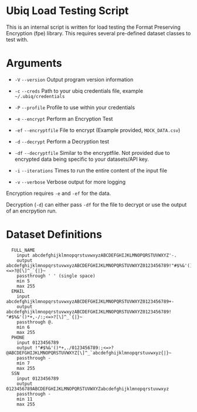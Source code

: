 # Ubiq Load Testing Script

This is an internal script is written for load testing the Format Preserving Encryption (fpe) library. This requires several pre-defined dataset classes to test with.

# Arguments
- `-V` `--version` Output program version information
- `-c` `--creds` Path to your ubiq credentials file, example `~/.ubiq/credentials`
- `-P` `--profile` Profile to use within your credentials

- `-e` `--encrypt` Perform an Encryption Test
- `-ef` `--encryptfile` File to encrypt (Example provided, `MOCK_DATA.csv`)
- `-d` `--decrypt` Perform a Decryption test
- `-df` `--decryptfile` Similar to the encryptfile. Not provided due to encrypted data being specific to your datasets/API key.
- `-i` `--iterations` Times to run the entire content of the input file

- `-v` `--verbose` Verbose output for more logging

Encryption requires `-e` and `-ef` for the data.

Decryption (`-d`) can either pass `-df` for the file to decrypt or use the output of an encrpytion run.



# Dataset Definitions

```
  FULL_NAME
    input abcdefghijklmnopqrstuvwxyzABCDEFGHIJKLMNOPQRSTUVWXYZ'-.
    output abcdefghijklmnopqrstuvwxyzABCDEFGHIJKLMNOPQRSTUVWXYZ0123456789!"#$%&'()*+,-./:;<=>?@[\]^_`{|}~
    passthrough ' ' (single space)
    min 5 
    max 255
  EMAIL
    input abcdefghijklmnopqrstuvwxyzABCDEFGHIJKLMNOPQRSTUVWXYZ0123456789+-
    output abcdefghijklmnopqrstuvwxyzABCDEFGHIJKLMNOPQRSTUVWXYZ0123456789! "#$%&'()*+,-/:;<=>?[\]^_`{|}~
    passthrough @.
    min 6 
    max 255
  PHONE
    input 0123456789
    output !"#$%&'()*+,./0123456789:;<=>?@ABCDEFGHIJKLMNOPQRSTUVWXYZ[\]^_`abcdefghijklmnopqrstuvwxyz{|}~
    passthrough -
    min 7 
    max 255
  SSN 
    input 0123456789 
    output 0123456789ABCDEFGHIJKLMNOPQRSTUVWXYZabcdefghijklmnopqrstuvwxyz 
    passthrough -
    min 11 
    max 255
```